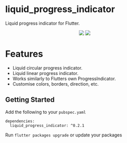 # liquid_progress_indicator  
  
Liquid progress indicator for Flutter. 

<p align="center">
<img src="https://raw.githubusercontent.com/JordanADavies/liquid_progress_indicator/master/art/liquid_circular_progress_indicator.gif">
<img src="https://raw.githubusercontent.com/JordanADavies/liquid_progress_indicator/master/art/liquid_linear_progress_indicator.gif">
</p>
  
# Features  
  
 - Liquid circular progress indicator.
 - Liquid linear progress indicator.
 - Works similarly to Flutters own ProgressIndicator.
 - Customise colors, borders, direction, etc.
  
## Getting Started  
  
Add the following to your `pubspec.yaml`

    dependencies:  
      liquid_progress_indicator: ^0.2.1

Run `flutter packages upgrade` or update your packages

